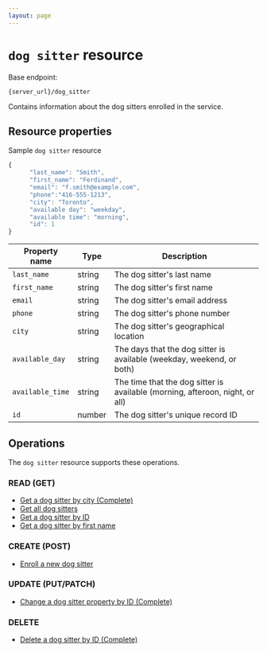 ```yaml
---
layout: page
---
```

# `dog sitter` resource

Base endpoint:

```shell
{server_url}/dog_sitter
```

Contains information about the dog sitters enrolled in the service.

## Resource properties

Sample `dog sitter` resource

```js
{
      "last_name": "Smith",
      "first_name": "Ferdinand",
      "email": "f.smith@example.com",
      "phone":"416-555-1213",
      "city": "Toronto",
      "available day": "weekday",
      "available time": "morning",
      "id": 1
}
```

| Property name | Type | Description |
| ------------- | ----------- | ----------- |
| `last_name` | string | The dog sitter's last name |
| `first_name` | string | The dog sitter's first name |
| `email` | string | The dog sitter's email address |
| `phone` | string | The dog sitter's phone number |
| `city` | string | The dog sitter's geographical location |
| `available_day` | string | The days that the dog sitter is available (weekday, weekend, or both)|
| `available_time` | string | The time that the dog sitter is available (morning, afteroon, night, or all) |
| `id` | number | The dog sitter's unique record ID |

## Operations

The `dog sitter` resource supports these operations.

### READ (GET)

* [Get a dog sitter by city (Complete)](get-sitter-by-city.md)
* [Get all dog sitters](get-all-dog-sitters.md)
* [Get a dog sitter by ID](get-sitter-by-id.md)
* [Get a dog sitter by first name](get-sitter-by-first-name.md)

### CREATE (POST)

* [Enroll a new dog sitter](../tutorials/enroll-a-dog-sitter.md)

### UPDATE (PUT/PATCH)

* [Change a dog sitter property by ID (Complete)](update-sitter-by-id.md)

### DELETE

* [Delete a dog sitter by ID (Complete)](delete-sitter-by-id.md)